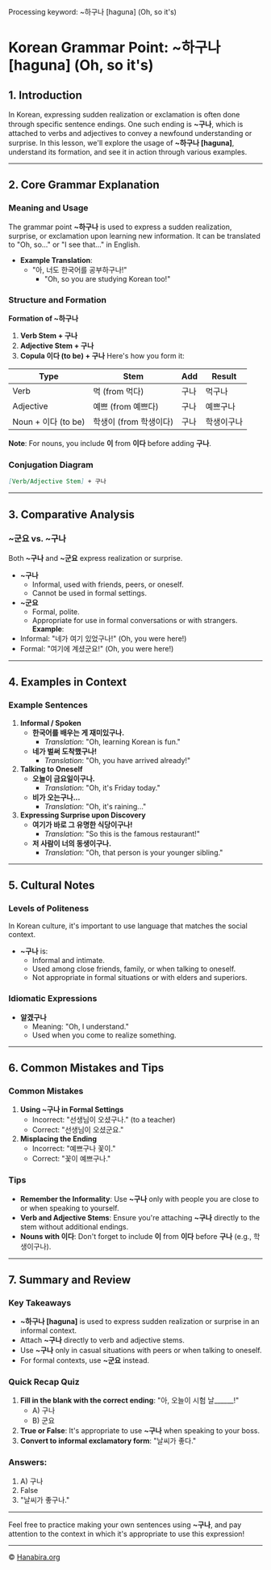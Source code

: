 Processing keyword: ~하구나 [haguna] (Oh, so it's)
# Korean Grammar Point: ~하구나 [haguna] (Oh, so it's)

## 1. Introduction
In Korean, expressing sudden realization or exclamation is often done through specific sentence endings. One such ending is **~구나**, which is attached to verbs and adjectives to convey a newfound understanding or surprise. In this lesson, we'll explore the usage of **~하구나 [haguna]**, understand its formation, and see it in action through various examples.

---
## 2. Core Grammar Explanation
### Meaning and Usage
The grammar point **~하구나** is used to express a sudden realization, surprise, or exclamation upon learning new information. It can be translated to "Oh, so..." or "I see that..." in English.
- **Example Translation**: 
  - "아, 너도 한국어를 공부하구나!" 
    - "Oh, so you are studying Korean too!"
### Structure and Formation
**Formation of ~하구나**
1. **Verb Stem + 구나**
2. **Adjective Stem + 구나**
3. **Copula 이다 (to be) + 구나**
Here's how you form it:

| Type                | Stem             | Add       | Result          |
|---------------------|------------------|-----------|-----------------|
| Verb                | 먹 (from 먹다)    | 구나      | 먹구나          |
| Adjective           | 예쁘 (from 예쁘다) | 구나      | 예쁘구나        |
| Noun + 이다 (to be) | 학생이 (from 학생이다) | 구나  | 학생이구나      |

**Note**: For nouns, you include **이** from **이다** before adding **구나**.
### Conjugation Diagram
```markdown
[Verb/Adjective Stem] + 구나
```
---
## 3. Comparative Analysis
### ~군요 vs. ~구나
Both **~구나** and **~군요** express realization or surprise.
- **~구나**
  - Informal, used with friends, peers, or oneself.
  - Cannot be used in formal settings.
- **~군요**
  - Formal, polite.
  - Appropriate for use in formal conversations or with strangers.
**Example**:
- Informal: "네가 여기 있었구나!" (Oh, you were here!)
- Formal: "여기에 계셨군요!" (Oh, you were here!)
---
## 4. Examples in Context
### Example Sentences
1. **Informal / Spoken**
   - **한국어를 배우는 게 재미있구나.**
     - *Translation*: "Oh, learning Korean is fun."
   - **네가 벌써 도착했구나!**
     - *Translation*: "Oh, you have arrived already!"
2. **Talking to Oneself**
   - **오늘이 금요일이구나.**
     - *Translation*: "Oh, it's Friday today."
   - **비가 오는구나...**
     - *Translation*: "Oh, it's raining..."
3. **Expressing Surprise upon Discovery**
   - **여기가 바로 그 유명한 식당이구나!**
     - *Translation*: "So this is the famous restaurant!"
   - **저 사람이 너의 동생이구나.**
     - *Translation*: "Oh, that person is your younger sibling."
---
## 5. Cultural Notes
### Levels of Politeness
In Korean culture, it's important to use language that matches the social context.
- **~구나** is:
  - Informal and intimate.
  - Used among close friends, family, or when talking to oneself.
  - Not appropriate in formal situations or with elders and superiors.
### Idiomatic Expressions
- **알겠구나**
  - Meaning: "Oh, I understand."
  - Used when you come to realize something.
---
## 6. Common Mistakes and Tips
### Common Mistakes
1. **Using ~구나 in Formal Settings**
   - Incorrect: "선생님이 오셨구나." (to a teacher)
   - Correct: "선생님이 오셨군요."
2. **Misplacing the Ending**
   - Incorrect: "예쁘구나 꽃이."
   - Correct: "꽃이 예쁘구나."
### Tips
- **Remember the Informality**: Use **~구나** only with people you are close to or when speaking to yourself.
- **Verb and Adjective Stems**: Ensure you're attaching **~구나** directly to the stem without additional endings.
- **Nouns with 이다**: Don't forget to include **이** from **이다** before **구나** (e.g., 학생이구나).
---
## 7. Summary and Review
### Key Takeaways
- **~하구나 [haguna]** is used to express sudden realization or surprise in an informal context.
- Attach **~구나** directly to verb and adjective stems.
- Use **~구나** only in casual situations with peers or when talking to oneself.
- For formal contexts, use **~군요** instead.
### Quick Recap Quiz
1. **Fill in the blank with the correct ending**: "아, 오늘이 시험 날______!"
   - A) 구나
   - B) 군요
2. **True or False**: It's appropriate to use **~구나** when speaking to your boss.
3. **Convert to informal exclamatory form**: "날씨가 좋다."
### Answers:
1. A) 구나
2. False
3. "날씨가 좋구나."
---
Feel free to practice making your own sentences using **~구나**, and pay attention to the context in which it's appropriate to use this expression!

---
© [Hanabira.org](https://hanabira.org)
